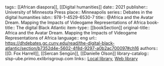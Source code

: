 tags:: [[African diaspora]], [[Digital humanities]]
date:: 2021
publisher:: University of Minnesota Press
place:: Minneapolis
series:: Debates in the digital humanities
isbn:: 978-1-4529-6530-7
title:: @Africa and the Avatar Dream. Mapping the Impacts of Videogame Representations of Africa
book-title:: The digital Black Atlantic
item-type:: [[bookSection]]
original-title:: Africa and the Avatar Dream. Mapping the Impacts of Videogame Representations of Africa
language:: eng
url:: https://dhdebates.gc.cuny.edu/read/the-digital-black-atlantic/section/b7352d4e-5602-4f8d-9297-a0b2ac700097#ch16
authors:: [[D. Fox Harrell]], [[Sercan Sengün]], [[Danielle Olson]]
library-catalog:: slsp-ube.primo.exlibrisgroup.com
links:: [Local library](zotero://select/groups/2386895/items/EDXP2PMA), [Web library](https://www.zotero.org/groups/2386895/items/EDXP2PMA)
